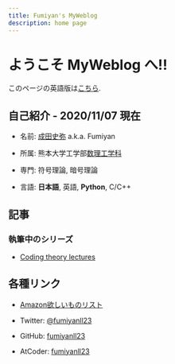 ```yaml
---
title: Fumiyan's MyWeblog
description: home page
---
```

# ようこそ MyWeblog へ!!

このページの英語版は[こちら](https://fumiyan.work/index_en.html).

## 自己紹介 - 2020/11/07 現在

- 名前: [成田史弥](https://twitter.com/fumiyanll23) a.k.a. Fumiyan

- 所属: 熊本大学工学部[数理工学科](https://srik.kumamoto-u.ac.jp/)

- 専門: 符号理論, 暗号理論

- 言語: **日本語**, 英語, **Python**, C/C++

## 記事

### 執筆中のシリーズ

- [Coding theory lectures](https://fumiyan.work/md/coding-theory-lectures/)

## 各種リンク

- [Amazon欲しいものリスト](https://www.amazon.jp/hz/wishlist/ls/3RMAAFUQVHP92?ref_=wl_share)

- Twitter: [@fumiyanll23](https://twitter.com/fumiyanll23)

- GitHub: [fumiyanll23](https://github.com/fumiyanll23)

- AtCoder: [fumiyanll23](https://atcoder.jp/users/fumiyanll23)
